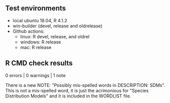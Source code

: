 ## Test environments
* local ubuntu 18.04, R 4.1.2
* win-builder (devel, release and oldrelease)
* Github actions:
  * linux: R devel, release, and oldrel
  * windows: R release
  * mac: R release

## R CMD check results
0 errors | 0 warnings | 1 note

There is a new NOTE: "Possibly mis-spelled words in DESCRIPTION: SDMs". This is not a mis-spelled word, it is just the acrimonious for "Species Distribution Models" and it is included in the WORDLIST file.
